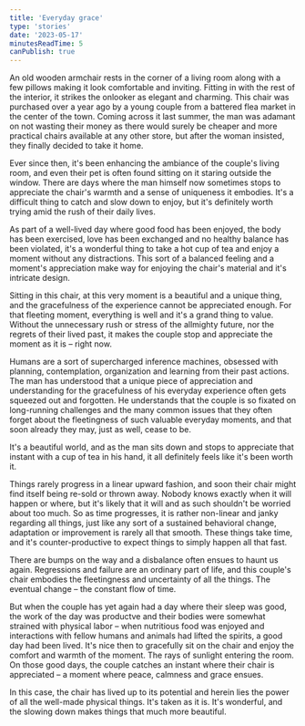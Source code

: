 ```yaml
---
title: 'Everyday grace'
type: 'stories'
date: '2023-05-17'
minutesReadTime: 5
canPublish: true
---
```


An old wooden armchair rests in the corner of a living room along with a few pillows making it look comfortable and inviting. Fitting in with the rest of the interior, it strikes the onlooker as elegant and charming. This chair was purchased over a year ago by a young couple from a battered flea market in the center of the town. Coming across it last summer, the man was adamant on not wasting their money as there would surely be cheaper and more practical chairs available at any other store, but after the woman insisted, they finally decided to take it home. 

Ever since then, it's been enhancing the ambiance of the couple's living room, and even their pet is often found sitting on it staring outside the window. There are days where the man himself now sometimes stops to appreciate the chair's warmth and a sense of uniqueness it embodies. It's a difficult thing to catch and slow down to enjoy, but it's definitely worth trying amid the rush of their daily lives. 

As part of a well-lived day where good food has been enjoyed, the body has been exercised, love has been exchanged and no healthy balance has been violated, it's a wonderful thing to take a hot cup of tea and enjoy a moment without any distractions. This sort of a balanced feeling and a moment's appreciation make way for enjoying the chair's material and it's intricate design. 

Sitting in this chair, at this very moment is a beautiful and a unique thing, and the gracefulness of the experience cannot be appreciated enough. For that fleeting moment, everything is well and it's a grand thing to value. Without the unnecessary rush or stress of the allmighty future, nor the regrets of their lived past, it makes the couple stop and appreciate the moment as it is – right now. 

Humans are a sort of supercharged inference machines, obsessed with planning, contemplation, organization and learning from their past actions. The man has understood that a unique piece of appreciation and understanding for the gracefulness of his everyday experience often gets squeezed out and forgotten. He understands that the couple is so fixated on long-running challenges and the many common issues that they often forget about the fleetingness of such valuable everyday moments, and that soon already they may, just as well, cease to be. 

It's a beautiful world, and as the man sits down and stops to appreciate that instant with a cup of tea in his hand, it all definitely feels like it's been worth it. 

Things rarely progress in a linear upward fashion, and soon their chair might find itself being re-sold or thrown away. Nobody knows exactly when it will happen or where, but it's likely that it will and as such shouldn't be worried about too much. So as time progresses, it is rather non-linear and janky regarding all things, just like any sort of a sustained behavioral change, adaptation or improvement is rarely all that smooth. These things take time, and it's counter-productive to expect things to simply happen all that fast.

There are bumps on the way and a disbalance often ensues to haunt us again. Regressions and failure are an ordinary part of life, and this couple's chair embodies the fleetingness and uncertainty of all the things. The eventual change – the constant flow of time. 

But when the couple has yet again had a day where their sleep was good, the work of the day was productve and their bodies were somewhat strained with physical labor – when nutritious food was enjoyed and interactions with fellow humans and animals had lifted the spirits, a good day had been lived. It's nice then to gracefully sit on the chair and enjoy the comfort and warmth of the moment. The rays of sunlight entering the room. On those good days, the couple catches an instant where their chair is appreciated – a moment where peace, calmness and grace ensues. 

In this case, the chair has lived up to its potential and herein lies the power of all the well-made physical things. It's taken as it is. It's wonderful, and the slowing down makes things that much more beautiful.